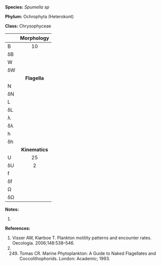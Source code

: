 **Species:** *Spumella sp*

**Phylum:** Ochrophyta (Heterokont)

**Class:** Chrysophyceae

|    | **Morphology** |
|:-- | :------------: |
| B  | 10 |
| δB |  |
| W  |  |
| δW |  |
|    | **Flagella** |
| N  |  |
| δN |  |
| L  |  |
| δL |  |
| λ  |  |
| δλ |  |
| h  |  |
| δh |  |
|    | **Kinematics** |
| U  | 25 |
| δU | 2 |
| f  |  |
| δf |  |
| Ω  |  |
| δΩ |  |

**Notes:**

1.

**References:**

1. Visser AW, Kiørboe T.  Plankton motility patterns and encounter rates.  Oecologia. 2006;148:538–546.
1. 249. Tomas CR. Marine Phytoplankton:  A Guide to Naked Flagellates and Coccolithophorids. London: Academic; 1993.

